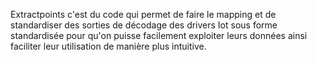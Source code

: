 Extractpoints c'est du code qui permet de faire le mapping et de standardiser des sorties de décodage des drivers Iot sous forme standardisée
pour qu'on puisse facilement exploiter leurs données ainsi faciliter leur utilisation de manière plus intuitive.

